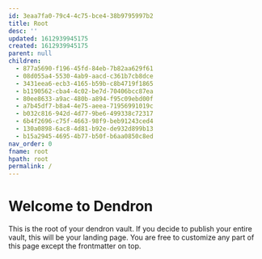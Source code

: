 ```yaml
---
id: 3eaa7fa0-79c4-4c75-bce4-38b9795997b2
title: Root
desc: ''
updated: 1612939945175
created: 1612939945175
parent: null
children:
  - 877a5690-f196-45fd-84eb-7b82aa629f61
  - 08d055a4-5530-4ab9-aacd-c361b7cb8dce
  - 3431eea6-ecb3-4165-b59b-c8b4719f1865
  - b1190562-cba4-4c02-be7d-70406bcc87ea
  - 80ee8633-a9ac-480b-a894-f95c09ebd00f
  - a7b45df7-b8a4-4e75-aeea-71956991019c
  - b032c816-942d-4d77-9be6-499338c72317
  - 6b4f2696-c75f-4663-98f9-beb91243ced4
  - 130a0898-6ac8-4d81-b92e-de932d899b13
  - b15a2945-4695-4b77-b50f-b6aa0850c8ed
nav_order: 0
fname: root
hpath: root
permalink: /
---
```

# Welcome to Dendron

This is the root of your dendron vault. If you decide to publish your entire vault, this will be your landing page. You are free to customize any part of this page except the frontmatter on top. 

